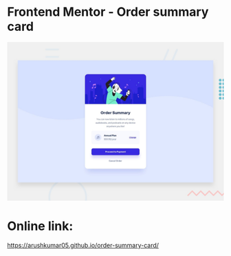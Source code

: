# Frontend Mentor - Order summary card

![Design preview for the Order summary card coding challenge](./design/desktop-preview.jpg)


# Online link:
https://arushkumar05.github.io/order-summary-card/
